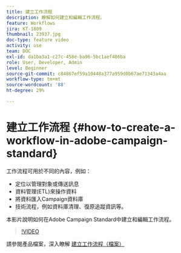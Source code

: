 ```yaml
---
title: 建立工作流程
description: 瞭解如何建立和編輯工作流程。
feature: Workflows
jira: KT-1809
thumbnail: 23937.jpg
doc-type: feature video
activity: use
team: DOC
exl-id: da1ba3a1-c27c-458e-ba96-5bc1aef486ba
role: User, Developer, Admin
level: Beginner
source-git-commit: c84867ef59a10448a377a959d0b67ae71343a4aa
workflow-type: tm+mt
source-wordcount: '88'
ht-degree: 29%

---
```


# 建立工作流程 {#how-to-create-a-workflow-in-adobe-campaign-standard}

工作流程可用於不同的內容，例如：

* 定位以管理對象或傳送訊息
* 資料管理(ETL)來操作資料
* 將資料匯入Campaign資料庫
* 技術流程，例如資料庫清理、復原追蹤資訊等。

本影片說明如何在Adobe Campaign Standard中建立和編輯工作流程。

>[!VIDEO](https://video.tv.adobe.com/v/23937?quality=12&learn=on)

請參閱產品檔案，深入瞭解 [建立工作流程（檔案）](https://experienceleague.adobe.com/docs/campaign-standard/using/managing-processes-and-data/workflow-general-operation/building-a-workflow.html)
